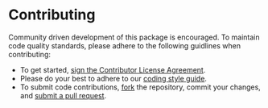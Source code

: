 # Contributing

Community driven development of this package is encouraged. To maintain code quality standards, please adhere to the following guidlines when contributing:
 - To get started, <a href="https://www.clahub.com/agreements/NREL/InfrastructureSystems.jl">sign the Contributor License Agreement</a>.
 - Please do your best to adhere to our [coding style guide](https://nrel-sienna.github.io/InfrastructureSystems.jl/latest/style/).
 - To submit code contributions, [fork](https://help.github.com/articles/fork-a-repo/) the repository, commit your changes, and [submit a pull request](https://help.github.com/articles/creating-a-pull-request-from-a-fork/).
